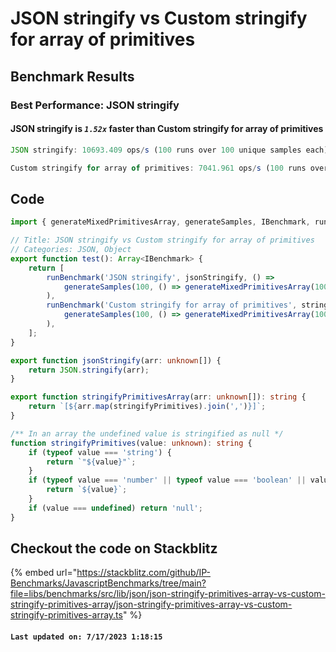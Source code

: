 # JSON stringify vs Custom stringify for array of primitives

## Benchmark Results

### Best Performance: **JSON stringify**

#### **JSON stringify** is **_`1.52x`_** faster than **Custom stringify for array of primitives**

```typescript
JSON stringify: 10693.409 ops/s (100 runs over 100 unique samples each)
```

```typescript
Custom stringify for array of primitives: 7041.961 ops/s (100 runs over 100 unique samples each)
```

## Code

```typescript
import { generateMixedPrimitivesArray, generateSamples, IBenchmark, runBenchmark } from '@javascript-benchmarks/shared';

// Title: JSON stringify vs Custom stringify for array of primitives
// Categories: JSON, Object
export function test(): Array<IBenchmark> {
    return [
        runBenchmark('JSON stringify', jsonStringify, () =>
            generateSamples(100, () => generateMixedPrimitivesArray(1000, true))
        ),
        runBenchmark('Custom stringify for array of primitives', stringifyPrimitivesArray, () =>
            generateSamples(100, () => generateMixedPrimitivesArray(1000, true))
        ),
    ];
}

export function jsonStringify(arr: unknown[]) {
    return JSON.stringify(arr);
}

export function stringifyPrimitivesArray(arr: unknown[]): string {
    return `[${arr.map(stringifyPrimitives).join(',')}]`;
}

/** In an array the undefined value is stringified as null */
function stringifyPrimitives(value: unknown): string {
    if (typeof value === 'string') {
        return `"${value}"`;
    }
    if (typeof value === 'number' || typeof value === 'boolean' || value === null) {
        return `${value}`;
    }
    if (value === undefined) return 'null';
}
```

## Checkout the code on Stackblitz

{% embed url="https://stackblitz.com/github/IP-Benchmarks/JavascriptBenchmarks/tree/main?file=libs/benchmarks/src/lib/json/json-stringify-primitives-array-vs-custom-stringify-primitives-array/json-stringify-primitives-array-vs-custom-stringify-primitives-array.ts" %}

#### `Last updated on: 7/17/2023 1:18:15`
